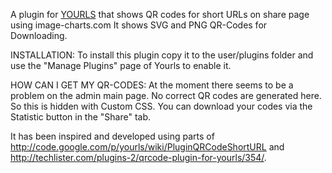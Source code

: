 A plugin for [YOURLS](http://yourls.org) that shows QR codes for short URLs on share page using image-charts.com
It shows SVG and PNG QR-Codes for Downloading.

INSTALLATION:
To install this plugin copy it to the user/plugins folder and use the "Manage Plugins" page of Yourls to enable it.

HOW CAN I GET MY QR-CODES:
At the moment there seems to be a problem on the admin main page. No correct QR codes are generated here. So this is hidden with Custom CSS.
You can download your codes via the Statistic button in the "Share" tab.


It has been inspired and developed using parts of http://code.google.com/p/yourls/wiki/PluginQRCodeShortURL and http://techlister.com/plugins-2/qrcode-plugin-for-yourls/354/. 
